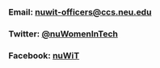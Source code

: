 ### Email: [nuwit-officers@ccs.neu.edu](mailto:nuwit@ccs.neu.edu)

### Twitter: [@nuWomenInTech](https://twitter.com/nuWomenInTech)

### Facebook: [nuWiT](https://www.facebook.com/groups/nucisters/)
